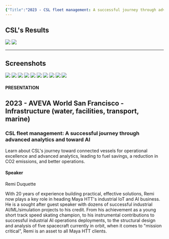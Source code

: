 ```yaml
---
{"Title":"2023 - CSL fleet management: A successful journey through advanced analytics and toward AI","Year":2023,"Industry":"Marine","URL":"https://resources.osisoft.com/presentations/csl-fleet-management--a-successful-journey-through-advanced-analytics-and-toward-ai/","PDF":"https://cdn.osisoft.com/osi/presentations/2023-AVEVA-San-Francisco/UC23NA-3INF06-MayaHTT-Duquette-CSL-fleet-management.pdf","Company":"CSL","Benefits":["-3-5% fuel, -120 Mtons CO2e/y, -120 Mtons/y"],"Keywords":["Sustainability","Ships"],"dg-publish":true,"permalink":"/aveva/customer-stories/2023/2023-csl-csl-fleet-management-a-successful-journey-through-advanced-analytics-and-toward-ai/","dgPassFrontmatter":true}
---
```



## CSL's Results
![](https://i.imgur.com/Bey3Kvl.png)
![](https://i.imgur.com/kquEjKM.png)

---
## Screenshots
![](https://i.imgur.com/7zbpfcc.png)
![](https://i.imgur.com/ByI1Y0W.png)
![](https://i.imgur.com/Xr8k9ru.png)
![](https://i.imgur.com/yCHOtmG.png)
![](https://i.imgur.com/3rg7jyr.png)
![](https://i.imgur.com/jnFkuYQ.png)
![](https://i.imgur.com/vE2PzEY.png)
![](https://i.imgur.com/hooszy7.png)
![](https://i.imgur.com/G6if7wl.png)
![](https://i.imgur.com/VgeWUnw.png)

#### PRESENTATION

## 2023 - AVEVA World San Francisco - Infrastructure (water, facilities, transport, marine)

### CSL fleet management: A successful journey through advanced analytics and toward AI

Learn about CSL's journey toward connected vessels for operational excellence and advanced analytics, leading to fuel savings, a reduction in CO2 emissions, and better operations.

#### Speaker

Remi Duquette

With 20 years of experience building practical, effective solutions, Remi now plays a key role in heading Maya HTT's industrial IoT and AI business. He is a sought after guest speaker with dozens of successful industrial AI/ML/simulation projects to his credit. From his achievement as a young short track speed skating champion, to his instrumental contributions to successful industrial AI operations deployments, to the structural design and analysis of five spacecraft currently in orbit, when it comes to "mission critical", Remi is an asset to all Maya HTT clients.